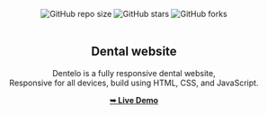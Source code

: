 <div align="center">
  
  ![GitHub repo size](https://img.shields.io/github/repo-size/codewithsadee/dentelo)
  ![GitHub stars](https://img.shields.io/github/stars/codewithsadee/dentelo?style=social)
  ![GitHub forks](https://img.shields.io/github/forks/codewithsadee/dentelo?style=social)
  <br />
  <br />

  <h2 aligne="center">Dental website</h2>

  Dentelo is a fully responsive dental website, <br />Responsive for all devices, build using HTML, CSS, and JavaScript.

  <a href="https://github.com/dinhnghia204/Dental_Web_Final/"><strong>➥ Live Demo</strong></a>

</div>

<br />


